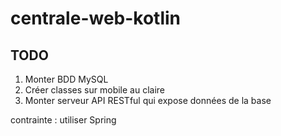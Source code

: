 # centrale-web-kotlin

## TODO

1. Monter BDD MySQL
2. Créer classes sur mobile au claire
3. Monter serveur API RESTful qui expose données de la base

contrainte : utiliser Spring
